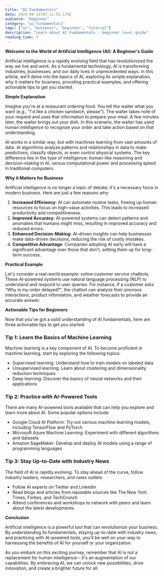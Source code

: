 ```yaml
---
title: "AI Fundamentals"
date: 2025-08-11T07:11:53.179Z
audience: "beginner"
category: "ai-fundamentals"
tags: ["ai", "business", "beginner", "tutorial"]
description: "Learn about AI Fundamentals - beginner level guide"
reading_time: 5
---
```


**Welcome to the World of Artificial Intelligence (AI): A Beginner's Guide**

Artificial intelligence is a rapidly evolving field that has revolutionized the way we live and work. As a fundamental technology, AI is transforming industries, businesses, and our daily lives in unprecedented ways. In this article, we'll delve into the basics of AI, exploring its simple explanation, why it matters for business, providing practical examples, and offering actionable tips to get you started.

**Simple Explanation**

Imagine you're at a restaurant ordering food. You tell the waiter what you want (e.g., "I'd like a chicken sandwich, please"). The waiter takes note of your request and uses that information to prepare your meal. A few minutes later, the waiter brings out your dish. In this scenario, the waiter has used human intelligence to recognize your order and take action based on that understanding.

AI works in a similar way, but with machines learning from vast amounts of data. AI algorithms analyze patterns and relationships in data to make predictions, classify objects, or even control physical systems. The key difference lies in the type of intelligence: human-like reasoning and decision-making in AI, versus computational power and processing speed in traditional computers.

**Why it Matters for Business**

Artificial intelligence is no longer a topic of debate; it's a necessary force in modern business. Here are just a few reasons why:

1. **Increased Efficiency**: AI can automate routine tasks, freeing up human resources to focus on high-value activities. This leads to increased productivity and competitiveness.
2. **Improved Accuracy**: AI-powered systems can detect patterns and anomalies that humans might miss, resulting in improved accuracy and reduced errors.
3. **Enhanced Decision-Making**: AI-driven insights can help businesses make data-driven decisions, reducing the risk of costly mistakes.
4. **Competitive Advantage**: Companies adopting AI early will have a significant advantage over those that don't, setting them up for long-term success.

**Practical Example**

Let's consider a real-world example: online customer service chatbots. These AI-powered systems use natural language processing (NLP) to understand and respond to user queries. For instance, if a customer asks "Why is my order delayed?", the chatbot can analyze their previous interactions, product information, and weather forecasts to provide an accurate answer.

**Actionable Tips for Beginners**

Now that you've got a solid understanding of AI fundamentals, here are three actionable tips to get you started:

### Tip 1: **Learn the Basics of Machine Learning**

Machine learning is a key component of AI. To become proficient in machine learning, start by exploring the following topics:

* Supervised learning: Understand how to train models on labeled data
* Unsupervised learning: Learn about clustering and dimensionality reduction techniques
* Deep learning: Discover the basics of neural networks and their applications

### Tip 2: **Practice with AI-Powered Tools**

There are many AI-powered tools available that can help you explore and learn more about AI. Some popular options include:

* Google Cloud AI Platform: Try out various machine learning models, including TensorFlow and PyTorch
* Microsoft Azure Machine Learning: Experiment with different algorithms and datasets
* Amazon SageMaker: Develop and deploy AI models using a range of programming languages

### Tip 3: **Stay Up-to-Date with Industry News**

The field of AI is rapidly evolving. To stay ahead of the curve, follow industry leaders, researchers, and news outlets:

* Follow AI experts on Twitter and LinkedIn
* Read blogs and articles from reputable sources like The New York Times, Forbes, and TechCrunch
* Attend conferences and workshops to network with peers and learn about the latest developments

**Conclusion**

Artificial intelligence is a powerful tool that can revolutionize your business. By understanding its fundamentals, staying up-to-date with industry news, and practicing with AI-powered tools, you'll be well on your way to harnessing the benefits of AI for yourself or your organization.

As you embark on this exciting journey, remember that AI is not a replacement for human intelligence – it's an augmentation of our capabilities. By embracing AI, we can unlock new possibilities, drive innovation, and create a brighter future for all.
